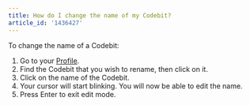 ```yaml
---
title: How do I change the name of my Codebit?
article_id: '1436427'
---
```


To change the name of a Codebit:

1. Go to your [Profile](http://www.codecademy.com/profiles/me).
2. Find the Codebit that you wish to rename, then click on it.
3. Click on the name of the Codebit.
4. Your cursor will start blinking. You will now be able to edit the name.
5. Press Enter to exit edit mode.
